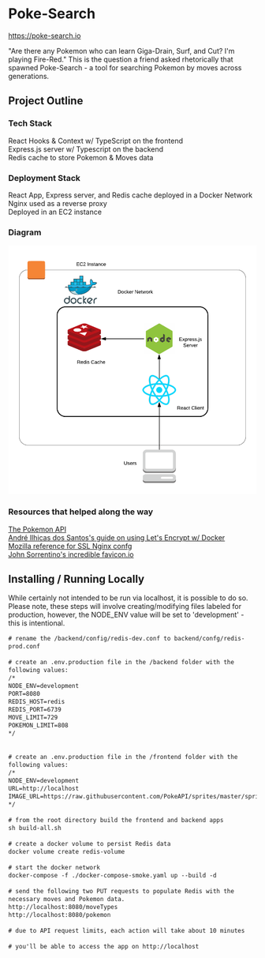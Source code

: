 # Poke-Search
https://poke-search.io

"Are there any Pokemon who can learn Giga-Drain, Surf, and Cut? I'm playing Fire-Red." This is the question a friend asked rhetorically that spawned Poke-Search - a tool for searching Pokemon by moves across generations.

## Project Outline

### Tech Stack
React Hooks & Context w/ TypeScript on the frontend  
Express.js server w/ Typescript on the backend  
Redis cache to store Pokemon & Moves data  

### Deployment Stack
React App, Express server, and Redis cache deployed in a Docker Network  
Nginx used as a reverse proxy  
Deployed in an EC2 instance  

### Diagram
![Alt text](/architecture.png?raw=true "Project Diagram")

### Resources that helped along the way
[The Pokemon API](https://pokeapi.co/)  
[André Ilhicas dos Santos's guide on using Let's Encrypt w/ Docker](https://ilhicas.com/2019/03/02/Nginx-Letsencrypt-Docker.html)  
[Mozilla reference for SSL Nginx confg](https://ssl-config.mozilla.org/)  
[John Sorrentino's incredible favicon.io](https://favicon.io/)  

## Installing / Running Locally
While certainly not intended to be run via localhost, it is possible to do so. Please note, these steps will involve creating/modifying files labeled for production, however, the NODE_ENV value will be set to 'development' - this is intentional.
```
# rename the /backend/config/redis-dev.conf to backend/confg/redis-prod.conf

# create an .env.production file in the /backend folder with the following values:
/*
NODE_ENV=development
PORT=8080
REDIS_HOST=redis
REDIS_PORT=6739
MOVE_LIMIT=729
POKEMON_LIMIT=808
*/


# create an .env.production file in the /frontend folder with the following values:
/*
NODE_ENV=development
URL=http://localhost
IMAGE_URL=https://raw.githubusercontent.com/PokeAPI/sprites/master/sprites/pokemon
*/

# from the root directory build the frontend and backend apps
sh build-all.sh

# create a docker volume to persist Redis data
docker volume create redis-volume

# start the docker network
docker-compose -f ./docker-compose-smoke.yaml up --build -d

# send the following two PUT requests to populate Redis with the necessary moves and Pokemon data.
http://localhost:8080/moveTypes
http://localhost:8080/pokemon

# due to API request limits, each action will take about 10 minutes

# you'll be able to access the app on http://localhost

```
